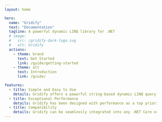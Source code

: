 ```yaml
---
layout: home

hero:
  name: "Gridify"
  text: "Documentation"
  tagline: A powerful dynamic LINQ library for .NET
  # image:
  #   src: /gridify-dark-logo.svg
  #   alt: Gridify
  actions:
    - theme: brand
      text: Get Started
      link: /guide/getting-started
    - theme: alt
      text: Introduction
      link: /guide/

features:
  - title: Simple and Easy to Use
    details: Gridify offers a powerful string-based dynamic LINQ query language that is both simple and easy to use.
  - title: Exceptional Performance
    details: Gridify has been designed with performance as a top priority and can outperform other dynamic LINQ libraries.
  - title: Compatibility
    details: Gridify can be seamlessly integrated into any .NET Core or .NET Framework project, ensuring high compatibility. It can also be used alongside Entity Framework and other ORMs.
---
```

